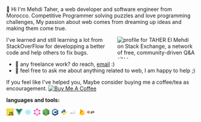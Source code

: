 👋 Hi I'm Mehdi Taher, a web developer and software engineer from Morocco. Competitive Programmer solving puzzles and love programming challenges, My passion about web comes from dreaming up ideas and making them come true.

<a href="https://stackoverflow.com/users/14529779"><img src="https://stackexchange.com/users/flair/19836174.png?theme=dark" style="float:right;" width="208" height="58" alt="profile for TAHER El Mehdi on Stack Exchange, a network of free, community-driven Q&amp;A sites" title="profile for TAHER El Mehdi on Stack Exchange, a network of free, community-driven Q&amp;A sites"></a>
I've learned and still learning a lot from StackOverFlow for developping a better code and help others to fix bugs.

- 💼 any freelance work? do reach, [email](mailto:mehditaher01@gmail.com) :)
- 💬 feel free to ask me about anything related to web, I am happy to help ;)

If you feel like I've helped you, Maybe consider buying me a coffee/tea as encouragement.
<a href="https://www.buymeacoffee.com/mehditaher01" target="_blank"><img src="https://cdn.buymeacoffee.com/buttons/v2/default-red.png" alt="Buy Me A Coffee" width="150" ></a>

**languages and tools:**

<code><img height="20" src="https://raw.githubusercontent.com/github/explore/80688e429a7d4ef2fca1e82350fe8e3517d3494d/topics/javascript/javascript.png"></code>
<code><img height="20" src="https://raw.githubusercontent.com/github/explore/80688e429a7d4ef2fca1e82350fe8e3517d3494d/topics/vue/vue.png"></code>
<code><img height="20" src="https://raw.githubusercontent.com/github/explore/80688e429a7d4ef2fca1e82350fe8e3517d3494d/topics/react/react.png"></code>
<code><img height="20" src="https://raw.githubusercontent.com/github/explore/5c058a388828bb5fde0bcafd4bc867b5bb3f26f3/topics/graphql/graphql.png"></code>
<code><img height="20" src="https://raw.githubusercontent.com/github/explore/80688e429a7d4ef2fca1e82350fe8e3517d3494d/topics/nodejs/nodejs.png"></code>
<code><img height="20" src="https://raw.githubusercontent.com/github/explore/80688e429a7d4ef2fca1e82350fe8e3517d3494d/topics/cpp/cpp.png"></code>
<code><img height="20" src="https://raw.githubusercontent.com/github/explore/80688e429a7d4ef2fca1e82350fe8e3517d3494d/topics/python/python.png"></code>
<code><img height="20" src="https://raw.githubusercontent.com/github/explore/80688e429a7d4ef2fca1e82350fe8e3517d3494d/topics/mysql/mysql.png"></code>
<code><img height="20" src="https://raw.githubusercontent.com/github/explore/80688e429a7d4ef2fca1e82350fe8e3517d3494d/topics/firebase/firebase.png"></code>
<code><img height="20" src="https://raw.githubusercontent.com/github/explore/80688e429a7d4ef2fca1e82350fe8e3517d3494d/topics/git/git.png"></code>
